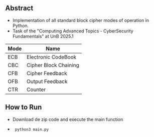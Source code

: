 ## Abstract

- Implementation of all standard block cipher modes of operation in Python.
- Task of the "Computing Advanced Topics - CyberSecurity Fundamentals" at UnB 2025.1

| Mode | Name |
|------|------|
| ECB  | Electronic CodeBook |
| CBC  | Cipher Block Chaining |
| CFB  | Cipher Feedback |
| OFB  | Output Feedback |
| CTR  | Counter |

## How to Run

- Download de zip code and execute the main function
-      python3 main.py
